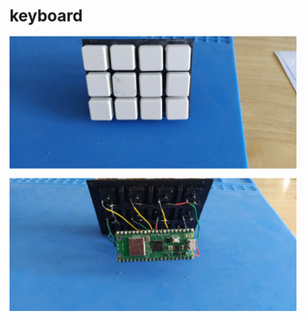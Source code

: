 # keyboard

![Keuboard Img Parts](https://github.com/Alexous1/keyboard/blob/main/img/Keyboard1.jpg)


![Keuboard Img Parts](https://github.com/Alexous1/keyboard/blob/main/img/Keyboard2.jpg)

